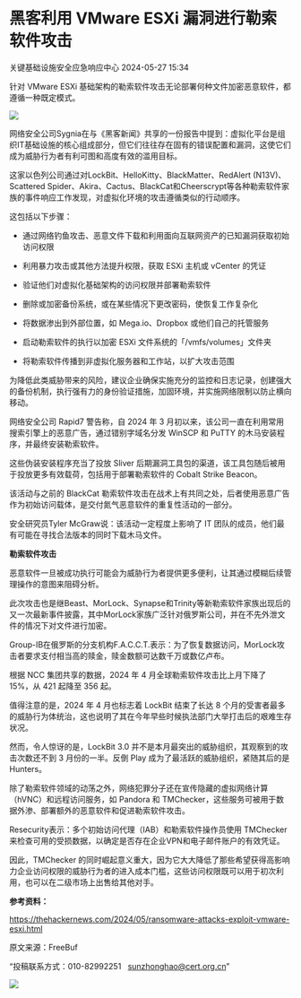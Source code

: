 #  黑客利用 VMware ESXi 漏洞进行勒索软件攻击   
 关键基础设施安全应急响应中心   2024-05-27 15:34  
  
针对 VMware ESXi 基础架构的勒索软件攻击无论部署何种文件加密恶意软件，都遵循一种既定模式。  
  
![](https://mmbiz.qpic.cn/mmbiz_jpg/qq5rfBadR3ibEhaJRItpTlghAd8LH0u4Wqluj4AKYsr0kLvPsHtujzdGamcosic3XdhRfst4DJIztT02DyBRrJVw/640?wx_fmt=jpeg&from=appmsg&wxfrom=13&tp=wxpic "")  
  
网络安全公司Sygnia在与《黑客新闻》共享的一份报告中提到：虚拟化平台是组织IT基础设施的核心组成部分，但它们往往存在固有的错误配置和漏洞，这使它们成为威胁行为者有利可图和高度有效的滥用目标。  
  
这家以色列公司通过对LockBit、HelloKitty、BlackMatter、RedAlert (N13V)、Scattered Spider、Akira、Cactus、BlackCat和Cheerscrypt等各种勒索软件家族的事件响应工作发现，对虚拟化环境的攻击遵循类似的行动顺序。  
  
这包括以下步骤：  
- 通过网络钓鱼攻击、恶意文件下载和利用面向互联网资产的已知漏洞获取初始访问权限  
  
- 利用暴力攻击或其他方法提升权限，获取 ESXi 主机或 vCenter 的凭证  
  
- 验证他们对虚拟化基础架构的访问权限并部署勒索软件  
  
- 删除或加密备份系统，或在某些情况下更改密码，使恢复工作复杂化  
  
- 将数据渗出到外部位置，如 Mega.io、Dropbox 或他们自己的托管服务  
  
- 启动勒索软件的执行以加密 ESXi 文件系统的「/vmfs/volumes」文件夹  
  
- 将勒索软件传播到非虚拟化服务器和工作站，以扩大攻击范围  
  
为降低此类威胁带来的风险，建议企业确保实施充分的监控和日志记录，创建强大的备份机制，执行强有力的身份验证措施，加固环境，并实施网络限制以防止横向移动。  
  
网络安全公司 Rapid7 警告称，自 2024 年 3 月初以来，该公司一直在利用常用搜索引擎上的恶意广告，通过错别字域名分发 WinSCP 和 PuTTY 的木马安装程序，并最终安装勒索软件。  
  
这些伪装安装程序充当了投放 Sliver 后期漏洞工具包的渠道，该工具包随后被用于投放更多有效载荷，包括用于部署勒索软件的 Cobalt Strike Beacon。  
  
该活动与之前的 BlackCat 勒索软件攻击在战术上有共同之处，后者使用恶意广告作为初始访问载体，是交付氮气恶意软件的重复性活动的一部分。  
  
安全研究员Tyler McGraw说：该活动一定程度上影响了 IT 团队的成员，他们最有可能在寻找合法版本的同时下载木马文件。  
  
**勒索软件攻击**  
  
恶意软件一旦被成功执行可能会为威胁行为者提供更多便利，让其通过模糊后续管理操作的意图来阻碍分析。  
  
此次攻击也是继Beast、MorLock、Synapse和Trinity等新勒索软件家族出现后的又一次最新事件披露，其中MorLock家族广泛针对俄罗斯公司，并在不先外泄文件的情况下对文件进行加密。  
  
Group-IB在俄罗斯的分支机构F.A.C.C.T.表示：为了恢复数据访问，MorLock攻击者要求支付相当高的赎金，赎金数额可达数千万或数亿卢布。  
  
根据 NCC 集团共享的数据，2024 年 4 月全球勒索软件攻击比上月下降了 15%，从 421 起降至 356 起。  
  
值得注意的是，2024 年 4 月也标志着 LockBit 结束了长达 8 个月的受害者最多的威胁行为体统治，这也说明了其在今年早些时候执法部门大举打击后的艰难生存状况。  
  
然而，令人惊讶的是，LockBit 3.0 并不是本月最突出的威胁组织，其观察到的攻击次数还不到 3 月份的一半。反倒 Play 成为了最活跃的威胁组织，紧随其后的是 Hunters。  
  
除了勒索软件领域的动荡之外，网络犯罪分子还在宣传隐藏的虚拟网络计算（hVNC）和远程访问服务，如 Pandora 和 TMChecker，这些服务可被用于数据外渗、部署额外的恶意软件和促进勒索软件攻击。  
  
Resecurity表示：多个初始访问代理（IAB）和勒索软件操作员使用 TMChecker 来检查可用的受损数据，以确定是否存在企业VPN和电子邮件账户的有效凭证。  
  
因此，TMChecker 的同时崛起意义重大，因为它大大降低了那些希望获得高影响力企业访问权限的威胁行为者的进入成本门槛，这些访问权限既可以用于初次利用，也可以在二级市场上出售给其他对手。  
  
**参考资料：**  
  
https://thehackernews.com/2024/05/ransomware-attacks-exploit-vmware-esxi.html  
  
  
  
原文来源：FreeBuf  
  
“投稿联系方式：010-82992251   sunzhonghao@cert.org.cn”  
  
![](https://mmbiz.qpic.cn/sz_mmbiz_jpg/iaz5iaQYxGogvC8qicuLNlkT5ibJnwu1leQiabRVqFk4Sb3q1fqrDhicLBNAqVY4REuTetY1zBYuUdic0nVhZR4FHpAfg/640?wx_fmt=other&wxfrom=5&wx_lazy=1&wx_co=1&tp=webp "")  
  
  
